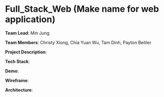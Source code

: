 # Full_Stack_Web (Make name for web application)
__Team Lead__: Min Jung

__Team Members__: Christy Xiong, Chia Yuan Wu, Tam Dinh, Payton Beitler

__Project Description__: 

__Tech Stack__:

__Demo__:

__Wireframe__:

__Architecture__:






